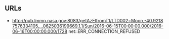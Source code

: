 ## URLs
* http://pub.lmmp.nasa.gov:8083/getAzElfromT1/LTD002=Moon,-40.92187576334105,…0625036199669,1,1/Sun/2016-06-15T00:00:00.000/2016-06-16T00:00:00.000/1728 net::ERR_CONNECTION_REFUSED
